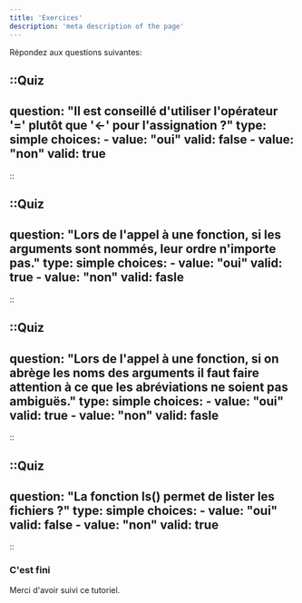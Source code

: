 ```yaml
---
title: 'Exercices'
description: 'meta description of the page'
---
```


Répondez aux questions suivantes:

::Quiz
---
question: "Il est conseillé d'utiliser l'opérateur '=' plutôt que '<-' pour l'assignation ?"
type: simple
choices:
    -   value: "oui"
        valid: false
    -   value: "non"
        valid: true
---
::

::Quiz
---
question: "Lors de l'appel à une fonction, si les arguments sont nommés, leur ordre n'importe pas."
type: simple
choices:
    -   value: "oui"
        valid: true
    -   value: "non"
        valid: fasle
---
::

::Quiz
---
question: "Lors de l'appel à une fonction, si on abrège les noms des arguments il faut faire attention à ce que les abréviations ne soient pas ambiguës."
type: simple
choices:
    -   value: "oui"
        valid: true
    -   value: "non"
        valid: fasle
---
::

::Quiz
---
question: "La fonction ls() permet de lister les fichiers ?"
type: simple
choices:
    -   value: "oui"
        valid: false
    -   value: "non"
        valid: true
---
::

### C'est fini

Merci d'avoir suivi ce tutoriel.

